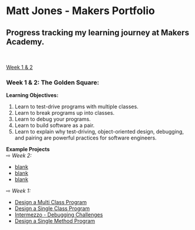 # Matt Jones - Makers Portfolio

## Progress tracking my learning journey at Makers Academy.
<br>

[Week 1 & 2](#week-1--2-the-golden-square)

### Week 1 & 2: The Golden Square:
**Learning Objectives:**
1. Learn to test-drive programs with multiple classes.
2. Learn to break programs up into classes.
3. Learn to debug your programs.
4. Learn to build software as a pair.
5. Learn to explain why test-driving, object-oriented design, debugging, and pairing are powerful practices for software engineers.

**Example Projects**<br>
⇨ _Week 2:_
* [blank](about:blank)<br>
* [blank](about:blank)<br>
* [blank](about:blank)<br>

⇨ _Week 1:_
* [Design a Multi Class Program](https://github.com/Matt-J-Jones/design-a-multi-class-program)<br>
* [Design a Single Class Program](https://github.com/Matt-J-Jones/design-a-single-class-program)<br>
* [Intermezzo - Debugging Challenges](https://github.com/Matt-J-Jones/Intermezzo)<br>
* [Design a Single Method Program](https://github.com/Matt-J-Jones/golden-square-challenges)<br>
